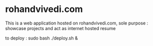 # rohandvivedi.com
This is a web application hosted on rohandvivedi.com,
sole purpose : showcase projects and act as internet hosted resume

to deploy :
    sudo bash ./deploy.sh &